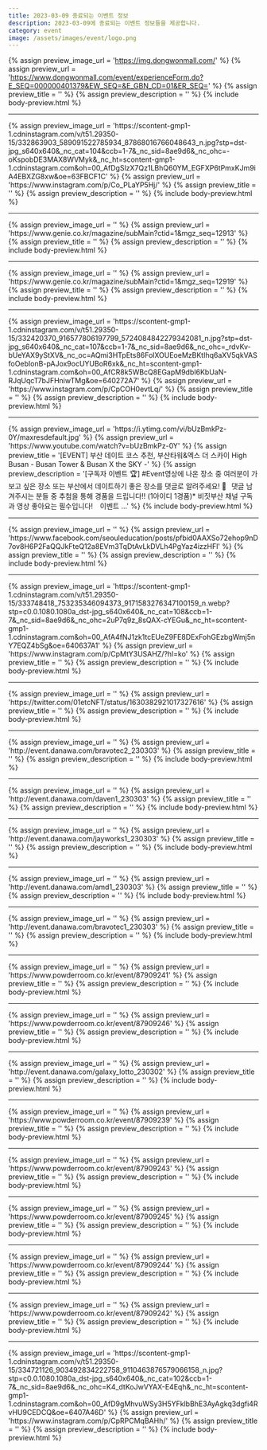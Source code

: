 ```yaml
---
title: 2023-03-09 종료되는 이벤트 정보
description: 2023-03-09에 종료되는 이벤트 정보들을 제공합니다.
category: event
image: /assets/images/event/logo.png
---
```

{% assign preview_image_url = 'https://img.dongwonmall.com/' %}
{% assign preview_url = 'https://www.dongwonmall.com/event/experienceForm.do?E_SEQ=000000401379&EW_SEQ=&E_GBN_CD=01&ER_SEQ=' %}
{% assign preview_title = '' %}
{% assign preview_description = '' %}
{% include body-preview.html %}
<hr>{% assign preview_image_url = 'https://scontent-gmp1-1.cdninstagram.com/v/t51.29350-15/332863903_589091522785934_87868016766048643_n.jpg?stp=dst-jpg_s640x640&amp;_nc_cat=104&amp;ccb=1-7&amp;_nc_sid=8ae9d6&amp;_nc_ohc=-oKspobDE3MAX8WVMyk&amp;_nc_ht=scontent-gmp1-1.cdninstagram.com&amp;oh=00_AfDgSlzX7Qz1LBhQ60YM_EGFXP6tPmxKJm9iA4EBXZG8xw&amp;oe=63FBCF1C' %}
{% assign preview_url = 'https://www.instagram.com/p/Co_PLaYP5Hj/' %}
{% assign preview_title = '' %}
{% assign preview_description = '' %}
{% include body-preview.html %}
<hr>{% assign preview_image_url = '' %}
{% assign preview_url = 'https://www.genie.co.kr/magazine/subMain?ctid=1&mgz_seq=12913' %}
{% assign preview_title = '' %}
{% assign preview_description = '' %}
{% include body-preview.html %}
<hr>{% assign preview_image_url = '' %}
{% assign preview_url = 'https://www.genie.co.kr/magazine/subMain?ctid=1&mgz_seq=12919' %}
{% assign preview_title = '' %}
{% assign preview_description = '' %}
{% include body-preview.html %}
<hr>{% assign preview_image_url = 'https://scontent-gmp1-1.cdninstagram.com/v/t51.29350-15/332420370_916577806197799_5724084842279342081_n.jpg?stp=dst-jpg_s640x640&amp;_nc_cat=107&amp;ccb=1-7&amp;_nc_sid=8ae9d6&amp;_nc_ohc=_rdvKv-bUeYAX9yStXV&amp;_nc_oc=AQmi3HTpEts86FolXOUEoeMzBKtIhq6aXV5qkVASfoOebIonB-pAJox9ocUYUBoR6xk&amp;_nc_ht=scontent-gmp1-1.cdninstagram.com&amp;oh=00_AfCR8k5WBcQ8EGapM9dbI6KbUaN-RJqUqcT7bJFHniwTMg&amp;oe=640272A7' %}
{% assign preview_url = 'https://www.instagram.com/p/CpCOH0evtLq/' %}
{% assign preview_title = '' %}
{% assign preview_description = '' %}
{% include body-preview.html %}
<hr>{% assign preview_image_url = 'https://i.ytimg.com/vi/bUzBmkPz-0Y/maxresdefault.jpg' %}
{% assign preview_url = 'https://www.youtube.com/watch?v=bUzBmkPz-0Y' %}
{% assign preview_title = '[EVENT] 부산 데이트 코스 추천, 부산타워&amp;엑스 더 스카이 High Busan - Busan Tower &amp; Busan X the SKY -' %}
{% assign preview_description = '[구독자 이벤트 🏆] #Event영상에 나온 장소 중 여러분이 가보고 싶은 장소 또는 부산에서 데이트하기 좋은 장소를 댓글로 알려주세요! 📄⠀댓글 남겨주시는 분들 중 추첨을 통해 경품을 드립니다!! (1아이디 1경품)* 비짓부산 채널 구독과 영상 좋아요는 필수입니다! ⠀이벤트 ...' %}
{% include body-preview.html %}
<hr>{% assign preview_image_url = '' %}
{% assign preview_url = 'https://www.facebook.com/seouleducation/posts/pfbid0AAXSo72ehop9nD7ov8H6P2FaQQJkFteQ12a8EVm3TqDtAvLkDVLh4PgYaz4izzHFl' %}
{% assign preview_title = '' %}
{% assign preview_description = '' %}
{% include body-preview.html %}
<hr>{% assign preview_image_url = 'https://scontent-gmp1-1.cdninstagram.com/v/t51.29350-15/333748418_753235346094373_9171583276347100159_n.webp?stp=c0.0.1080.1080a_dst-jpg_s640x640&amp;_nc_cat=108&amp;ccb=1-7&amp;_nc_sid=8ae9d6&amp;_nc_ohc=2uP7q9z_8sQAX-cYEGu&amp;_nc_ht=scontent-gmp1-1.cdninstagram.com&amp;oh=00_AfA4fNJ1zk1tcEUeZ9FE8DExFohGEzbgWmj5nY7EQZ4bSg&amp;oe=640637A1' %}
{% assign preview_url = 'https://www.instagram.com/p/CpMtY3USAHZ/?hl=ko' %}
{% assign preview_title = '' %}
{% assign preview_description = '' %}
{% include body-preview.html %}
<hr>{% assign preview_image_url = '' %}
{% assign preview_url = 'https://twitter.com/01etcNFT/status/1630382921017327616' %}
{% assign preview_title = '' %}
{% assign preview_description = '' %}
{% include body-preview.html %}
<hr>{% assign preview_image_url = '' %}
{% assign preview_url = 'http://event.danawa.com/bravotec2_230303' %}
{% assign preview_title = '' %}
{% assign preview_description = '' %}
{% include body-preview.html %}
<hr>{% assign preview_image_url = '' %}
{% assign preview_url = 'http://event.danawa.com/daven1_230303' %}
{% assign preview_title = '' %}
{% assign preview_description = '' %}
{% include body-preview.html %}
<hr>{% assign preview_image_url = '' %}
{% assign preview_url = 'http://event.danawa.com/jayworks1_230303' %}
{% assign preview_title = '' %}
{% assign preview_description = '' %}
{% include body-preview.html %}
<hr>{% assign preview_image_url = '' %}
{% assign preview_url = 'http://event.danawa.com/amd1_230303' %}
{% assign preview_title = '' %}
{% assign preview_description = '' %}
{% include body-preview.html %}
<hr>{% assign preview_image_url = '' %}
{% assign preview_url = 'http://event.danawa.com/bravotec1_230303' %}
{% assign preview_title = '' %}
{% assign preview_description = '' %}
{% include body-preview.html %}
<hr>{% assign preview_image_url = '' %}
{% assign preview_url = 'https://www.powderroom.co.kr/event/87909241' %}
{% assign preview_title = '' %}
{% assign preview_description = '' %}
{% include body-preview.html %}
<hr>{% assign preview_image_url = '' %}
{% assign preview_url = 'https://www.powderroom.co.kr/event/87909246' %}
{% assign preview_title = '' %}
{% assign preview_description = '' %}
{% include body-preview.html %}
<hr>{% assign preview_image_url = '' %}
{% assign preview_url = 'http://event.danawa.com/galaxy_lotto_230302' %}
{% assign preview_title = '' %}
{% assign preview_description = '' %}
{% include body-preview.html %}
<hr>{% assign preview_image_url = '' %}
{% assign preview_url = 'https://www.powderroom.co.kr/event/87909239' %}
{% assign preview_title = '' %}
{% assign preview_description = '' %}
{% include body-preview.html %}
<hr>{% assign preview_image_url = '' %}
{% assign preview_url = 'https://www.powderroom.co.kr/event/87909243' %}
{% assign preview_title = '' %}
{% assign preview_description = '' %}
{% include body-preview.html %}
<hr>{% assign preview_image_url = '' %}
{% assign preview_url = 'https://www.powderroom.co.kr/event/87909245' %}
{% assign preview_title = '' %}
{% assign preview_description = '' %}
{% include body-preview.html %}
<hr>{% assign preview_image_url = '' %}
{% assign preview_url = 'https://www.powderroom.co.kr/event/87909244' %}
{% assign preview_title = '' %}
{% assign preview_description = '' %}
{% include body-preview.html %}
<hr>{% assign preview_image_url = '' %}
{% assign preview_url = 'https://www.powderroom.co.kr/event/87909242' %}
{% assign preview_title = '' %}
{% assign preview_description = '' %}
{% include body-preview.html %}
<hr>{% assign preview_image_url = 'https://scontent-gmp1-1.cdninstagram.com/v/t51.29350-15/334721126_903492834222758_9110463876579066158_n.jpg?stp=c0.0.1080.1080a_dst-jpg_s640x640&amp;_nc_cat=102&amp;ccb=1-7&amp;_nc_sid=8ae9d6&amp;_nc_ohc=K4_dtKoJwVYAX-E4Eqh&amp;_nc_ht=scontent-gmp1-1.cdninstagram.com&amp;oh=00_AfD9gMhvuWSy3H5YFklbBhE3AyAgkq3dgfi4RvHU9CEDCQ&amp;oe=6407A46D' %}
{% assign preview_url = 'https://www.instagram.com/p/CpRPCMqBAHh/' %}
{% assign preview_title = '' %}
{% assign preview_description = '' %}
{% include body-preview.html %}